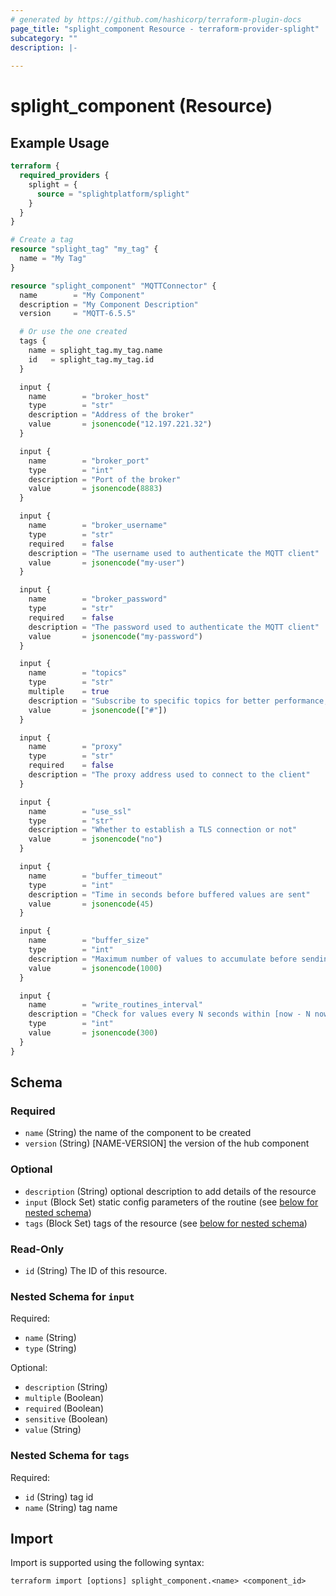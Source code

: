 ```yaml
---
# generated by https://github.com/hashicorp/terraform-plugin-docs
page_title: "splight_component Resource - terraform-provider-splight"
subcategory: ""
description: |-
  
---
```


# splight_component (Resource)



## Example Usage

```terraform
terraform {
  required_providers {
    splight = {
      source = "splightplatform/splight"
    }
  }
}

# Create a tag
resource "splight_tag" "my_tag" {
  name = "My Tag"
}

resource "splight_component" "MQTTConnector" {
  name        = "My Component"
  description = "My Component Description"
  version     = "MQTT-6.5.5"

  # Or use the one created
  tags {
    name = splight_tag.my_tag.name
    id   = splight_tag.my_tag.id
  }

  input {
    name        = "broker_host"
    type        = "str"
    description = "Address of the broker"
    value       = jsonencode("12.197.221.32")
  }

  input {
    name        = "broker_port"
    type        = "int"
    description = "Port of the broker"
    value       = jsonencode(8883)
  }

  input {
    name        = "broker_username"
    type        = "str"
    required    = false
    description = "The username used to authenticate the MQTT client"
    value       = jsonencode("my-user")
  }

  input {
    name        = "broker_password"
    type        = "str"
    required    = false
    description = "The password used to authenticate the MQTT client"
    value       = jsonencode("my-password")
  }

  input {
    name        = "topics"
    type        = "str"
    multiple    = true
    description = "Subscribe to specific topics for better performance; wildcards allowed."
    value       = jsonencode(["#"])
  }

  input {
    name        = "proxy"
    type        = "str"
    required    = false
    description = "The proxy address used to connect to the client"
  }

  input {
    name        = "use_ssl"
    type        = "str"
    description = "Whether to establish a TLS connection or not"
    value       = jsonencode("no")
  }

  input {
    name        = "buffer_timeout"
    type        = "int"
    description = "Time in seconds before buffered values are sent"
    value       = jsonencode(45)
  }

  input {
    name        = "buffer_size"
    type        = "int"
    description = "Maximum number of values to accumulate before sending"
    value       = jsonencode(1000)
  }

  input {
    name        = "write_routines_interval"
    description = "Check for values every N seconds within [now - N now]. Only the latest one is considered."
    type        = "int"
    value       = jsonencode(300)
  }
}
```

<!-- schema generated by tfplugindocs -->
## Schema

### Required

- `name` (String) the name of the component to be created
- `version` (String) [NAME-VERSION] the version of the hub component

### Optional

- `description` (String) optional description to add details of the resource
- `input` (Block Set) static config parameters of the routine (see [below for nested schema](#nestedblock--input))
- `tags` (Block Set) tags of the resource (see [below for nested schema](#nestedblock--tags))

### Read-Only

- `id` (String) The ID of this resource.

<a id="nestedblock--input"></a>
### Nested Schema for `input`

Required:

- `name` (String)
- `type` (String)

Optional:

- `description` (String)
- `multiple` (Boolean)
- `required` (Boolean)
- `sensitive` (Boolean)
- `value` (String)


<a id="nestedblock--tags"></a>
### Nested Schema for `tags`

Required:

- `id` (String) tag id
- `name` (String) tag name

## Import

Import is supported using the following syntax:

```shell
terraform import [options] splight_component.<name> <component_id>
```
